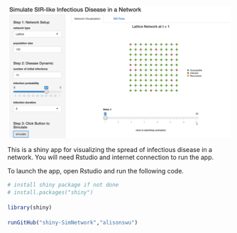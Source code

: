 


![alt tag](https://github.com/alisonswu/shiny-SimNetwork/blob/master/screenshot.png)



This is a shiny app for visualizing the spread of infectious disease in a network. You will need Rstudio and internet connection to run the app.

To launch the app, open Rstudio and run the following code. 

```R
# install shiny package if not done
# install.packages("shiny")

library(shiny)

runGitHub("shiny-SimNetwork","alisonswu")

